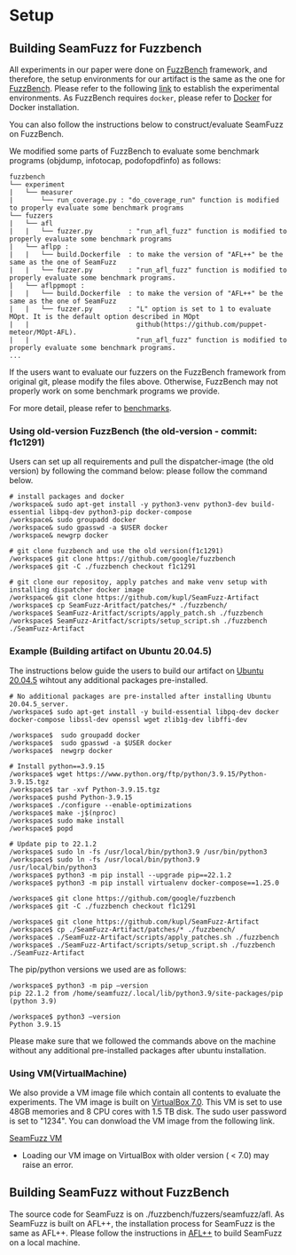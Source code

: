 # Setup
## Building SeamFuzz for Fuzzbench
All experiments in our paper were done on [FuzzBench](https://github.com/google/fuzzbench) framework,
and therefore, the setup environments for our artifact is the same as the one for [FuzzBench](https://github.com/google/fuzzbench).
Please refer to the following [link](https://google.github.io/fuzzbench/) to establish the experimental environments.
As FuzzBench requires `docker`, please refer to [Docker](https://docs.docker.com/engine/install/linux-postinstall) for Docker installation.

You can also follow the instructions below to construct/evaluate SeamFuzz on FuzzBench.

We modified some parts of FuzzBench to evaluate some benchmark programs (objdump, infotocap, podofopdfinfo) as follows:
```
fuzzbench
└── experiment
|   └── measurer
|       └── run_coverage.py : "do_coverage_run" function is modified to properly evaluate some benchmark programs
└── fuzzers
|   └── afl
|   |   └── fuzzer.py         : "run_afl_fuzz" function is modified to properly evaluate some benchmark programs
|   └── aflpp : 
|   |   └── build.Dockerfile  : to make the version of "AFL++" be the same as the one of SeamFuzz
|   |   └── fuzzer.py         : "run_afl_fuzz" function is modified to properly evaluate some benchmark programs.
|   └── aflppmopt : 
|   |   └── build.Dockerfile  : to make the version of "AFL++" be the same as the one of SeamFuzz
|   |   └── fuzzer.py         : "L" option is set to 1 to evaluate MOpt. It is the default option described in MOpt
|   |                           github(https://github.com/puppet-meteor/MOpt-AFL).
|   |                           "run_afl_fuzz" function is modified to properly evaluate some benchmark programs.
...
```
If the users want to evaluate our fuzzers on the FuzzBench framework from original git, 
please modify the files above.
Otherwise, FuzzBench may not properly work on some benchmark programs we provide.

For more detail, please refer to [benchmarks](./benchmarks).

### Using old-version FuzzBench (the old-version - commit: f1c1291)

Users can set up all requirements and pull the dispatcher-image (the old version) by following the command below:
please follow the command below.
```
# install packages and docker
/workspace& sudo apt-get install -y python3-venv python3-dev build-essential libpq-dev python3-pip docker-compose
/workspace& sudo groupadd docker
/workspace& sudo gpasswd -a $USER docker
/workspace& newgrp docker

# git clone fuzzbench and use the old version(f1c1291)
/workspace$ git clone https://github.com/google/fuzzbench
/workspace$ git -C ./fuzzbench checkout f1c1291

# git clone our repositoy, apply patches and make venv setup with installing dispatcher docker image
/workspace& git clone https://github.com/kupl/SeamFuzz-Artifact
/workspace$ cp SeamFuzz-Aritfact/patches/* ./fuzzbench/
/workspace$ SeamFuzz-Aritfact/scripts/apply_patch.sh ./fuzzbench
/workspace$ SeamFuzz-Aritfact/scripts/setup_script.sh ./fuzzbench ./SeamFuzz-Artifact
```

### Example (Building artifact on Ubuntu 20.04.5)
The instructions below guide the users to build our artifact on [Ubuntu 20.04.5](https://releases.ubuntu.com/focal) wihtout any additional packages pre-installed. 



```
# No additional packages are pre-installed after installing Ubuntu 20.04.5_server. 
/workspace$ sudo apt-get install -y build-essential libpq-dev docker docker-compose libssl-dev openssl wget zlib1g-dev libffi-dev

/workspace$  sudo groupadd docker
/workspace$  sudo gpasswd -a $USER docker
/workspace$  newgrp docker

# Install python==3.9.15
/workspace$ wget https://www.python.org/ftp/python/3.9.15/Python-3.9.15.tgz
/workspace$ tar -xvf Python-3.9.15.tgz
/workspace$ pushd Python-3.9.15
/workspace$ ./configure --enable-optimizations
/workspace$ make -j$(nproc)
/workspace$ sudo make install
/workspace$ popd

# Update pip to 22.1.2
/workspace$ sudo ln -fs /usr/local/bin/python3.9 /usr/bin/python3
/workspace$ sudo ln -fs /usr/local/bin/python3.9 /usr/local/bin/python3
/workspace$ python3 -m pip install --upgrade pip==22.1.2
/workspace$ python3 -m pip install virtualenv docker-compose==1.25.0

/workspace$ git clone https://github.com/google/fuzzbench
/workspace$ git -C ./fuzzbench checkout f1c1291

/workspace$ git clone https://github.com/kupl/SeamFuzz-Artifact
/workspace$ cp ./SeamFuzz-Artifact/patches/* ./fuzzbench/
/workspace$ ./SeamFuzz-Artifact/scripts/apply_patches.sh ./fuzzbench
/workspace$ ./SeamFuzz-Artifact/scripts/setup_script.sh ./fuzzbench ./SeamFuzz-Artifact
```

The pip/python versions we used are as follows:


```
/workspace$ python3 -m pip –version
pip 22.1.2 from /home/seamfuzz/.local/lib/python3.9/site-packages/pip (python 3.9)

/workspace$ python3 –version
Python 3.9.15
```

Please make sure that we followed the commands above on the machine without any additional pre-installed packages after ubuntu installation. 


### Using VM(VirtualMachine) 
We also provide a VM image file which contain all contents to evaluate the experiments.
The VM image is built on [VirtualBox 7.0](https://www.virtualbox.org).
This VM is set to use 48GB memories and 8 CPU cores with 1.5 TB disk.
The sudo user password is set to "1234".
You can donwload the VM image from the following link.

[SeamFuzz VM](https://doi.org/10.5281/zenodo.7578055)

* Loading our VM image on VirtualBox with older version ( < 7.0) may raise an error.

## Building SeamFuzz without FuzzBench
The source code for SeamFuzz is on ./fuzzbench/fuzzers/seamfuzz/afl. 
As SeamFuzz is built on AFL++, the installation process for SeamFuzz is the same as AFL++.
Please follow the instructions in [AFL++](https://github.com/AFLplusplus/AFLplusplus) to build SeamFuzz on a local machine.
